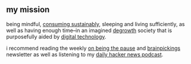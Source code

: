 ## my mission
being mindful, [consuming sustainably](http://scorai.org/), sleeping and living sufficiently, as well as having enough time–in an imagined [degrowth](https://degrowth.org/) society that is purposefully aided by [digital technology](http://sheetgo.com/).

i recommend reading the weekly [on being the pause](https://onbeing.org/newsletter/) and [brainpickings](https://www.brainpickings.org/) newsletter as well as listening to my [daily hacker news podcast](https://anchor.fm/orschiro).
